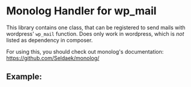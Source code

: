 # Monolog Handler for wp_mail

This library contains one class, that can be registered to send mails with wordpress' `wp_mail` function.
Does only work in wordpress, which is *not* listed as dependency in composer.

For using this, you should check out monolog's documentation: https://github.com/Seldaek/monolog/

## Example:
```php

```
